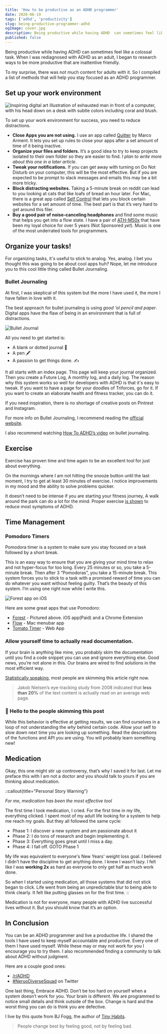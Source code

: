 ```yaml
---
title: 'How to be productive as an ADHD programmer'
date: 2020-06-19
tags: ['adhd', 'productivity']
slug: being-productive-programmer-adhd
ogImage: cover.jpg
description: Being productive while having ADHD  can sometimes feel like a colossal task. So I compiled a list of methods that will help you stay focused as a programmer.
published: false
---
```


Being productive while having ADHD can sometimes feel like a colossal task. When I was rediagnosed with ADHD as an adult, I began to research ways to be more productive that are inattentive friendly.

To my surprise, there was not much content for adults with it. So I compiled a list of methods that will help you stay focused as an ADHD programmer.

## Set up your work environment

![Inspiring digital art illustration of exhausted man in front of a computer, with his head down on a desk with subtle colors including coral and blush.](/img/articles/exhausted-man-in-front-of-a-computer.png 'Created by Supriya Bhonsle')

To set up your work environment for success, you need to reduce distractions.

- **Close Apps you are not using.** I use an app called [Quitter](https://marco.org/apps) by Marco Arment. It lets you set up rules to close your apps after a set amount of time of it being inactive.
- **Organize your files and folders.** It’s a good idea to try to keep projects isolated to their own folder so they are easier to find. _I plan to write more about this one in a later article_.
- **Tweak your notifications.** If you can get away with turning on Do Not Disturb on your computer, this will be the most effective. But if you are expected to be prompt to slack messages and emails this may be a bit more tricky.
- **Block distracting websites.** Taking a 5-minute break on reddit can lead to you looking at cats that like loafs of bread an hour later. For Mac, there is a great app called [Self Control](https://selfcontrolapp.com/) that lets you block certain websites for a set amount of time. The best part is that it’s very hard to get around this filer.
- **Buy a good pair of noise-canceling headphones** and find some music that helps you get into a flow state. I have a pair of [ATH-M50x](https://www.amazon.com/gp/product/B00HVLUR86/ref=ppx_yo_dt_b_asin_title_o03_s00?ie=UTF8&psc=1) that have been my loyal choice for over 5 years (Not Sponsored _yet_). Music is one of the most underrated tools for programmers.

## Organize your tasks!

For organizing tasks, it's useful to stick to analog. Yes, analog. I bet you thought this was going to be about cool apps huh? Nope, let me introduce you to this cool little thing called Bullet Journaling.

### Bullet Journaling

At first, I was skeptical of this system but the more I have used it, the more I have fallen in love with it.

The best approach for bullet journaling is using _good ‘ol pencil and paper_. Digital apps have the flaw of being in an environment that is full of distractions.

![Bullet Journal](/img/articles/bujo.jpg 'Unsplash photo by Isaac Smith')

All you need to get started is:

- A blank or dotted journal 📓
- A pen 🖋
- A passion to get things done. ✍️

It all starts with an index page. This page will keep your journal organized. Then you create a Future Log, A monthly log, and a daily log. The reason why this system works so well for developers with ADHD is that it's easy to tweak. If you want to have a page for your doodles of Triforces, go for it. If you want to create an elaborate health and fitness tracker, you can do it.

If you need inspiration, there is no shortage of creative posts on Pintrest and Instagram.

For more info on Bullet Journaling, I recommend reading the [official website](https://bulletjournal.com/).

I also recommend watching [How To ADHD’s video](https://www.youtube.com/watch?v=jkZEEQG6IVE) on bullet journaling.

## Exercise

Exercise has proven time and time again to be an excellent tool for just about everything.

On the mornings where I am not hitting the snooze button until the last moment, I try to get at least 30 minutes of exercise. I notice improvements in my mood and the ability to solve problems quicker.

It doesn’t need to be intense if you are starting your fitness journey, A walk around the park can do a lot for the mind. Proper exercise [is shown](https://www.webmd.com/add-adhd/adult-adhd-and-exercise#1) to reduce most symptoms of ADHD.

## Time Management

### Pomodoro Timers

Pomodora timer is a system to make sure you stay focused on a task followed by a short break.

This is an easy way to ensure that you are giving your mind time to relax and not hyper-focus for too long. Every 25 minutes or so, you take a 5-minute break. Then after 3 “Pomodoras”, you take a 15-minute break. This system forces you to stick to a task with a promised reward of time you can do whatever you want without feeling guilty. That’s the beauty of this system. I’m using one right now while I write this.

![Forest app on iOS](/img/articles/forest.jpeg 'I’m going to plant so many trees!')

Here are some great apps that use Pomodoro:

- [Forest](https://www.forestapp.cc/) - Pictured above. iOS app(Paid) and a Chrome Extension
- [‎Flow](https://apps.apple.com/us/app/flow-focus-and-work-timer/id1423210932?mt=12) - Mac menubar app
- [Tomato Timer](https://tomato-timer.com/) - Web App

### Allow yourself time to actually read documentation.

If your brain is anything like mine, you probably skim the documentation until you find a code snippet you can use and ignore everything else. Good news, you’re not alone in this. Our brains are wired to find solutions in the most efficient way.

[Statistically speaking](https://uxmyths.com/post/647473628/myth-people-read-on-the-web), most people are skimming this article right now.

> Jakob Nielsen’s eye-tracking study from 2008 indicated that **less than 20%** of the text content is actually read on an average web page.

### 👋 Hello to the people skimming this post

While this behavior is effective at getting results, we can find ourselves in a loop of not understanding the _why_ behind certain code. Allow your self to slow down next time you are looking up something. Read the descriptions of the functions and API you are using. You will probably learn something new!

## Medication

Okay, this one might stir up controversy, that’s why I saved it for last. Let me preface this with I am not a doctor and you should talk to yours if you are thinking about medication.

::callout{title="Personal Story Warning"}

_For me, medication has been the most effective tool_

The first time I took medication, I cried. For the first time in my life, everything clicked. I spent most of my adult life looking for a system to help me reach my goals. But they all followed the same cycle:

- Phase 1: I discover a new system and am passionate about it
- Phase 2: I do tons of research and begin implementing it.
- Phase 3: Everything goes great until I miss a day.
- Phase 4: I fall off. GOTO Phase 1

My life was equivalent to everyone's New Years' weight loss goal. I believed I didn’t have the discipline to get anything done. I knew I wasn’t lazy. I felt like I was **working 2x** as hard as everyone to only get half as much work done.

So when I started using medication, all those systems that did not stick began to click. Life went from being an unpredictable blur to being able to think clearly. It felt like putting glasses on for the first time.
::

Medication is not for everyone, many people with ADHD live successful lives without it. But you should know that it’s an option.

## In Conclusion

You can be an ADHD programmer and live a productive life. I shared the tools I have used to keep myself accountable and productive. Every one of them I have used myself. While these may or may not work for you I encourage you to try them. I also recommended finding a community to talk about ADHD without judgment.

Here are a couple good ones:

- [/r/ADHD](https://www.reddit.com/r/ADHD/)
- [#NeruoDiverseSquad](https://twitter.com/hashtag/NeurodiverseSquad) on Twitter

One last thing, Embrace ADHD. Don’t be too hard on yourself when a system doesn’t work for you. Your brain is different. We are programmed to notice small details and think outside of the box. Change is hard and the worst thing you can do is think you are defective.

I live by this quote from BJ Fogg, the author of [Tiny Habits](https://www.tinyhabits.com/).

> People change best by feeling good, not by feeling bad.
